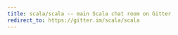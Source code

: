 ```yaml
---
title: scala/scala -- main Scala chat room on Gitter
redirect_to: https://gitter.im/scala/scala
---
```

